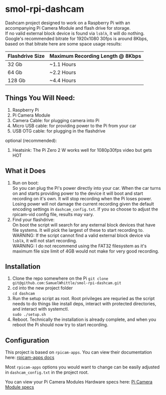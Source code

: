 # smol-rpi-dashcam
Dashcam project designed to work on a Raspberry Pi with an accompanying Pi Camera Module and flash drive for storage.  
If no valid external block device is found via `lsblk`, it will do nothing.  
Google's recommended bitrate for 1920x1080 30fps is around 8Kbps, based on that bitrate here are some space usage results:  

| Flashdrive Size | Maximum Recording Length @ 8Kbps |
| --- | --- |
| 32 Gb | ~1.1 Hours |
| 64 Gb | ~2.2 Hours |
| 128 Gb | ~4.4 Hours |

## Things You Will Need:
1. Raspberry Pi
2. Pi Camera Module
3. Camera Cable: for plugging camera into Pi
4. Micro USB cable: for providing power to the Pi from your car
5. USB OTG cable: for plugging in the flashdrive

optional (recommended):
1. Heatsink: The Pi Zero 2 W works well for 1080p30fps video but gets HOT

## What it Does
1. Run on boot:  
So you can plug the Pi's power directly into your car. When the car turns on and starts providing power to the device it will boot and start recording on it's own. It will stop recording when the Pi loses power. Losing power will not damage the current recording given the default encoding settings in `dashcam_config.txt`. If you so choose to adjust the rpicam-vid config file, results may vary.
3. Find your flashdrive:  
On boot the script will search for any external block devices that have file systems. It will pick the largest of these to start recording to.
WARNING: If the script cannot find a valid external block device via `lsblk`, it will not start recording.  
WARNING: I do not recommend using the FAT32 filesystem as it's maximum file size limit of 4GB would not make for very good recording.

## Installation
1. Clone the repo somewhere on the Pi
`git clone git@github.com:SamuelWhittle/smol-rpi-dashcam.git`
2. cd into the new project folder  
`cd dashcam`
3. Run the setup script as root. Root privileges are requried as the script needs to do things like install deps, interact with protected directories, and interact with systemctl.  
`sudo ./setup.sh`
4. Reboot. Technically the installation is already complete, and when you reboot the Pi should now try to start recording.

## Configuration
This project is based on `rpicam-apps`. You can view their documentation here: [rpicam-apps docs](https://www.raspberrypi.com/documentation/computers/camera_software.html)

Most `rpicam-apps` options you would want to change can be easily adjusted in `dashcam_config.txt` in the project root.

You can view your Pi Camera Modules Hardware specs here: [Pi Camera Module specs](https://www.raspberrypi.com/documentation/accessories/camera.html#hardware-specification)
